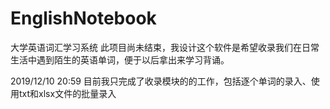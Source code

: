 # EnglishNotebook
大学英语词汇学习系统
此项目尚未结束，我设计这个软件是希望收录我们在日常生活中遇到陌生的英语单词，便于以后拿出来学习背诵。

2019/12/10 20:59 目前我只完成了收录模块的的工作，包括逐个单词的录入、使用txt和xlsx文件的批量录入
